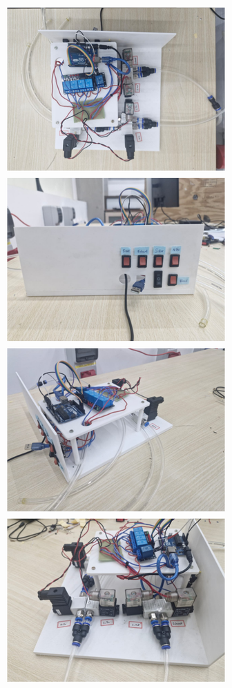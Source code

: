 ![1 Image](GasManifold1.jpeg)

![2 Image](GasManifold2.jpeg)

![3 Image](GasManifold3.jpeg)

![4 Image](GasManifold4.jpeg)